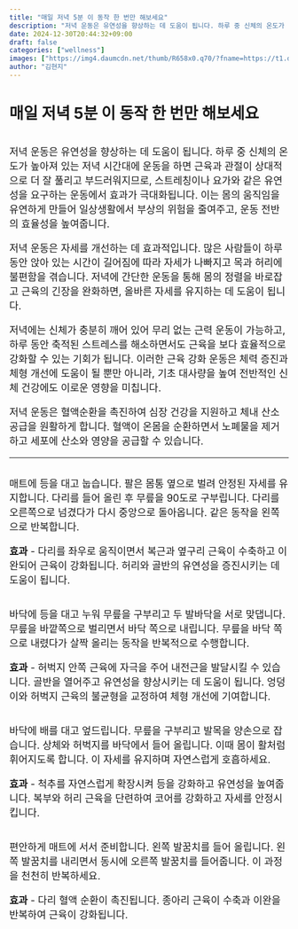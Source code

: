 ```yaml
---
title: "매일 저녁 5분 이 동작 한 번만 해보세요"
description: "저녁 운동은 유연성을 향상하는 데 도움이 됩니다. 하루 중 신체의 온도가 높아져 있는 저녁 시간대에 운동을 하면 근육과 관절이 상대적으로 더 잘 풀리고 부드러워지므로, 스트레칭이나 요가와 같은 유연성을 요구하는 운동에서 효과가 극대화됩니다. 이는 몸의 움직임을 유연하게"
date: 2024-12-30T20:44:32+09:00
draft: false
categories: ["wellness"]
images: ["https://img4.daumcdn.net/thumb/R658x0.q70/?fname=https://t1.daumcdn.net/news/202412/02/tenbody/20241202173002393fgei.jpg", "https://t1.daumcdn.net/news/202412/02/tenbody/20241202173002704kwqv.gif", "https://t1.daumcdn.net/news/202412/02/tenbody/20241202173003072lfhq.gif", "https://t1.daumcdn.net/news/202412/02/tenbody/20241202173003438zqae.gif", "https://t1.daumcdn.net/news/202412/02/tenbody/20241202173003716yoes.gif"]
author: "김현지"
---
```


<h1 >매일 저녁 5분 이 동작 한 번만 해보세요</h1> <figure ><img src="https://img4.daumcdn.net/thumb/R658x0.q70/?fname=https://t1.daumcdn.net/news/202412/02/tenbody/20241202173002393fgei.jpg" alt=""/></figure> <p style="font-size:18px">저녁 운동은 유연성을 향상하는 데 도움이 됩니다. 하루 중 신체의 온도가 높아져 있는 저녁 시간대에 운동을 하면 근육과 관절이 상대적으로 더 잘 풀리고 부드러워지므로, 스트레칭이나 요가와 같은 유연성을 요구하는 운동에서 효과가 극대화됩니다. 이는 몸의 움직임을 유연하게 만들어 일상생활에서 부상의 위험을 줄여주고, 운동 전반의 효율성을 높여줍니다.</p> <p style="font-size:18px">저녁 운동은 자세를 개선하는 데 효과적입니다. 많은 사람들이 하루 동안 앉아 있는 시간이 길어짐에 따라 자세가 나빠지고 목과 허리에 불편함을 겪습니다. 저녁에 간단한 운동을 통해 몸의 정렬을 바로잡고 근육의 긴장을 완화하면, 올바른 자세를 유지하는 데 도움이 됩니다.</p> <p style="font-size:18px">저녁에는 신체가 충분히 깨어 있어 무리 없는 근력 운동이 가능하고, 하루 동안 축적된 스트레스를 해소하면서도 근육을 보다 효율적으로 강화할 수 있는 기회가 됩니다. 이러한 근육 강화 운동은 체력 증진과 체형 개선에 도움이 될 뿐만 아니라, 기초 대사량을 높여 전반적인 신체 건강에도 이로운 영향을 미칩니다.</p> <p style="font-size:18px">저녁 운동은 혈액순환을 촉진하여 심장 건강을 지원하고 체내 산소 공급을 원활하게 합니다. 혈액이 온몸을 순환하면서 노폐물을 제거하고 세포에 산소와 영양을 공급할 수 있습니다.</p> <hr /> <figure ><img src="https://t1.daumcdn.net/news/202412/02/tenbody/20241202173002704kwqv.gif" alt=""/></figure> <p style="font-size:18px">매트에 등을 대고 눕습니다. 팔은 몸통 옆으로 벌려 안정된 자세를 유지합니다. 다리를 들어 올린 후 무릎을 90도로 구부립니다. 다리를 오른쪽으로 넘겼다가 다시 중앙으로 돌아옵니다. 같은 동작을 왼쪽으로 반복합니다.</p> <p style="font-size:18px"><strong>효과</strong> - 다리를 좌우로 움직이면서 복근과 옆구리 근육이 수축하고 이완되어 근육이 강화됩니다. 허리와 골반의 유연성을 증진시키는 데 도움이 됩니다.</p> <figure ><img src="https://t1.daumcdn.net/news/202412/02/tenbody/20241202173003072lfhq.gif" alt=""/></figure> <p style="font-size:18px">바닥에 등을 대고 누워 무릎을 구부리고 두 발바닥을 서로 맞댑니다. 무릎을 바깥쪽으로 벌리면서 바닥 쪽으로 내립니다. 무릎을 바닥 쪽으로 내렸다가 살짝 올리는 동작을 반복적으로 수행합니다.</p> <p style="font-size:18px"><strong>효과</strong> - 허벅지 안쪽 근육에 자극을 주어 내전근을 발달시킬 수 있습니다. 골반을 열어주고 유연성을 향상시키는 데 도움이 됩니다. 엉덩이와 허벅지 근육의 불균형을 교정하여 체형 개선에 기여합니다.</p> <figure ><img src="https://t1.daumcdn.net/news/202412/02/tenbody/20241202173003438zqae.gif" alt=""/></figure> <p style="font-size:18px">바닥에 배를 대고 엎드립니다. 무릎을 구부리고 발목을 양손으로 잡습니다. 상체와 허벅지를 바닥에서 들어 올립니다. 이때 몸이 활처럼 휘어지도록 합니다. 이 자세를 유지하며 자연스럽게 호흡하세요.</p> <p style="font-size:18px"><strong>효과</strong> - 척추를 자연스럽게 확장시켜 등을 강화하고 유연성을 높여줍니다. 복부와 허리 근육을 단련하여 코어를 강화하고 자세를 안정시킵니다.</p> <figure ><img src="https://t1.daumcdn.net/news/202412/02/tenbody/20241202173003716yoes.gif" alt=""/></figure> <p style="font-size:18px">편안하게 매트에 서서 준비합니다. 왼쪽 발꿈치를 들어 올립니다. 왼쪽 발꿈치를 내리면서 동시에 오른쪽 발꿈치를 들어줍니다. 이 과정을 천천히 반복하세요.</p> <p style="font-size:18px"><strong>효과</strong> - 다리 혈액 순환이 촉진됩니다. 종아리 근육이 수축과 이완을 반복하여 근육이 강화됩니다.</p> <figure ><img src="https://t1.daumcdn.net/news/202412/02/tenbody/20241202173004195cipp.gif" alt=""/></figure>